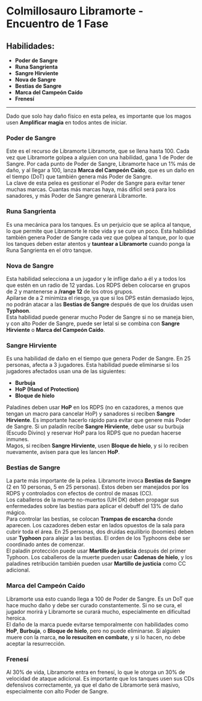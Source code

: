 # Colmillosauro Libramorte - Encuentro de 1 Fase

## Habilidades:
- **Poder de Sangre**
- **Runa Sangrienta**
- **Sangre Hirviente**
- **Nova de Sangre**
- **Bestias de Sangre**
- **Marca del Campeón Caído**
- **Frenesí**

---

Dado que solo hay daño físico en esta pelea, es importante que los magos usen **Amplificar magia** en todos antes de iniciar.

### Poder de Sangre
Este es el recurso de Libramorte Libramorte, que se llena hasta 100. Cada vez que Libramorte golpea a alguien con una habilidad, gana 1 de Poder de Sangre. Por cada punto de Poder de Sangre, Libramorte hace un 1% más de daño, y al llegar a 100, lanza **Marca del Campeón Caído**, que es un daño en el tiempo (DoT) que también genera más Poder de Sangre.  
La clave de esta pelea es gestionar el Poder de Sangre para evitar tener muchas marcas. Cuantas más marcas haya, más difícil será para los sanadores, y más Poder de Sangre generará Libramorte.

### Runa Sangrienta
Es una mecánica para los tanques. Es un perjuicio que se aplica al tanque, lo que permite que Libramorte le robe vida y se cure un poco. Esta habilidad también genera Poder de Sangre cada vez que golpea al tanque, por lo que los tanques deben estar atentos y **tauntear a Libramorte** cuando ponga la Runa Sangrienta en el otro tanque.

### Nova de Sangre
Esta habilidad selecciona a un jugador y le inflige daño a él y a todos los que estén en un radio de 12 yardas. Los RDPS deben colocarse en grupos de 2 y mantenerse a **/range 12** de los otros grupos.  
Apilarse de a 2 minimiza el riesgo, ya que si los DPS están demasiado lejos, no podrán atacar a las **Bestias de Sangre** después de que los druidas usen **Typhoon**.  
Esta habilidad puede generar mucho Poder de Sangre si no se maneja bien, y con alto Poder de Sangre, puede ser letal si se combina con **Sangre Hirviente** o **Marca del Campeón Caído**.

### Sangre Hirviente
Es una habilidad de daño en el tiempo que genera Poder de Sangre. En 25 personas, afecta a 3 jugadores. Esta habilidad puede eliminarse si los jugadores afectados usan una de las siguientes:
- **Burbuja**
- **HoP (Hand of Protection)**
- **Bloque de hielo**

Paladines deben usar **HoP** en los RDPS (no en cazadores, a menos que tengan un macro para cancelar HoP) y sanadores si reciben **Sangre Hirviente**. Es importante hacerlo rápido para evitar que genere más Poder de Sangre. Si un paladín recibe **Sangre Hirviente**, debe usar su burbuja (Escudo Divino) y reservar HoP para los RDPS que no puedan hacerse inmunes.  
Magos, si reciben **Sangre Hirviente**, usen **Bloque de hielo**, y si lo reciben nuevamente, avisen para que les lancen **HoP**.

### Bestias de Sangre
La parte más importante de la pelea. Libramorte invoca **Bestias de Sangre** (2 en 10 personas, 5 en 25 personas). Estos deben ser manejados por los RDPS y controlados con efectos de control de masas (CC).  
Los caballeros de la muerte no-muertos (UH DK) deben propagar sus enfermedades sobre las bestias para aplicar el debuff del 13% de daño mágico.  
Para controlar las bestias, se colocan **Trampas de escarcha** donde aparecen. Los cazadores deben estar en lados opuestos de la sala para cubrir toda el área. En 25 personas, dos druidas equilibrio (boomies) deben usar **Typhoon** para alejar a las bestias. El orden de los Typhoons debe ser coordinado antes de comenzar.  
El paladín protección puede usar **Martillo de justicia** después del primer Typhoon. Los caballeros de la muerte pueden usar **Cadenas de hielo**, y los paladines retribución también pueden usar **Martillo de justicia** como CC adicional.

### Marca del Campeón Caído
Libramorte usa esto cuando llega a 100 de Poder de Sangre. Es un DoT que hace mucho daño y debe ser curado constantemente. Si no se cura, el jugador morirá y Libramorte se curará mucho, especialmente en dificultad heroica.  
El daño de la marca puede evitarse temporalmente con habilidades como **HoP**, **Burbuja**, o **Bloque de hielo**, pero no puede eliminarse. Si alguien muere con la marca, **no lo resuciten en combate**, y si lo hacen, no debe aceptar la resurrección.

### Frenesí
Al 30% de vida, Libramorte entra en frenesí, lo que le otorga un 30% de velocidad de ataque adicional. Es importante que los tanques usen sus CDs defensivos correctamente, ya que el daño de Libramorte será masivo, especialmente con alto Poder de Sangre.
